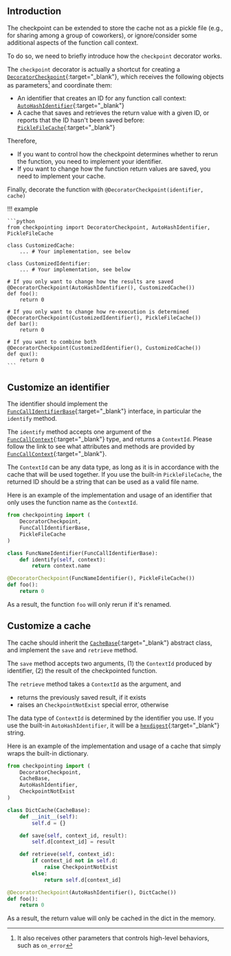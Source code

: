 ## Introduction

The checkpoint can be extended to store the cache not as a pickle file
(e.g., for sharing among a group of coworkers),
or ignore/consider some additional aspects of the function call context.

To do so, we need to briefly introduce how the `checkpoint` decorator works.

The `checkpoint` decorator is actually a shortcut for creating a 
[`DecoratorCheckpoint`](./apidoc/checkpointing/decorator/base.html){:target="_blank"},
which receives the following objects as parameters[^1] and coordinate them:

- An identifier that creates an ID for any function call context:
    [`AutoHashIdentifier`](./apidoc/checkpointing/identifier/func_call/hash.html){:target="_blank"}
- A cache that saves and retrieves the return value with a given ID,
    or reports that the ID hasn't been saved before:
    [`PickleFileCache`](./apidoc/checkpointing/cache/pickle_file.html){:target="_blank"}

[^1]: It also receives other parameters that controls high-level behaviors, such as `on_error`

Therefore,

- If you want to control how the checkpoint determines whether to rerun the function,
you need to implement your identifier.
- If you want to change how the function return values are saved, you need to implement your cache.

Finally, decorate the function with `@DecoratorCheckpoint(identifier, cache)`

!!! example

    ```python
    from checkpointing import DecoratorCheckpoint, AutoHashIdentifier, PickleFileCache

    class CustomizedCache:
        ... # Your implementation, see below

    class CustomizedIdentifier:
        ... # Your implementation, see below

    # If you only want to change how the results are saved
    @DecoratorCheckpoint(AutoHashIdentifier(), CustomizedCache()) 
    def foo():
        return 0

    # If you only want to change how re-execution is determined
    @DecoratorCheckpoint(CustomizedIdentifier(), PickleFileCache()) 
    def bar():
        return 0

    # If you want to combine both
    @DecoratorCheckpoint(CustomizedIdentifier(), CustomizedCache()) 
    def qux():
        return 0
    ```


## Customize an identifier

The identifier should implement the 
[`FuncCallIdentifierBase`](./apidoc/checkpointing/identifier/func_call/base.html){:target="_blank"}
interface, 
in particular the `identify` method.


The `identify` method accepts one argument of the
[`FuncCallContext`](./apidoc/checkpointing/identifier/func_call/context.html){:target="_blank"}
type,
and returns a `ContextId`.
Please follow the link to see what attributes and methods are provided by
[`FuncCallContext`](./apidoc/checkpointing/identifier/func_call/context.html){:target="_blank"}.

The `ContextId` can be any data type,
as long as it is in accordance with the cache that will be used together.
If you use the built-in `PickleFileCache`,
the returned ID should be a string that can be used as a valid file name.


Here is an example of the implementation and usage of an identifier that
only uses the function name as the `ContextId`.

```python
from checkpointing import (
    DecoratorCheckpoint, 
    FuncCallIdentifierBase, 
    PickleFileCache
)

class FuncNameIdentifier(FuncCallIdentifierBase):
    def identify(self, context):
        return context.name

@DecoratorCheckpoint(FuncNameIdentifier(), PickleFileCache())
def foo():
    return 0
```

As a result, the function `foo` will only rerun if it's renamed.


## Customize a cache

The cache should inherit the
[`CacheBase`](./apidoc/checkpointing/cache/base.html){:target="_blank"}
abstract class,
and implement the `save` and `retrieve` method.

The `save` method accepts two arguments,
(1) the `ContextId` produced by identifier,
(2) the result of the checkpointed function.

The `retrieve` method takes a `ContextId` as the argument, and

- returns the previously saved result, if it exists
- raises an `CheckpointNotExist` special error, otherwise

The data type of `ContextId` is determined by the identifier you use.
If you use the built-in `AutoHashIdentifier`, 
it will be a 
[`hexdigest`](https://docs.python.org/3/library/hashlib.html#hashlib.hash.hexdigest){:target="_blank"}
string.

Here is an example of the implementation and usage of a cache that simply
wraps the built-in dictionary.

```python
from checkpointing import (
    DecoratorCheckpoint,
    CacheBase,
    AutoHashIdentifier,
    CheckpointNotExist
)

class DictCache(CacheBase):
    def __init__(self):
        self.d = {}

    def save(self, context_id, result):
        self.d[context_id] = result

    def retrieve(self, context_id):
        if context_id not in self.d:
            raise CheckpointNotExist
        else:
            return self.d[context_id]

@DecoratorCheckpoint(AutoHashIdentifier(), DictCache())
def foo():
    return 0
```

As a result, the return value will only be cached in the dict in the memory.



